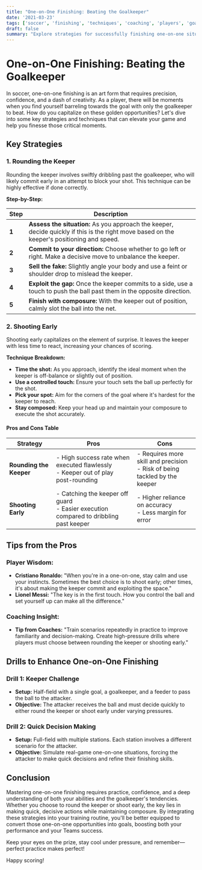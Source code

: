 ```yaml
---
title: "One-on-One Finishing: Beating the Goalkeeper"
date: '2021-03-23'
tags: ['soccer', 'finishing', 'techniques', 'coaching', 'players', 'goalkeeper', 'one-on-one', 'strategy', 'training']
draft: false
summary: "Explore strategies for successfully finishing one-on-one situations in soccer, including rounding the keeper and shooting early, blending player knowledge with coaching wisdom."
---
```


# One-on-One Finishing: Beating the Goalkeeper

In soccer, one-on-one finishing is an art form that requires precision, confidence, and a dash of creativity. As a player, there will be moments when you find yourself barreling towards the goal with only the goalkeeper to beat. How do you capitalize on these golden opportunities? Let's dive into some key strategies and techniques that can elevate your game and help you finesse those critical moments.

## Key Strategies

### 1. **Rounding the Keeper**

Rounding the keeper involves swiftly dribbling past the goalkeeper, who will likely commit early in an attempt to block your shot. This technique can be highly effective if done correctly.

**Step-by-Step:**

| Step | Description |
|------|-------------|
| **1** | **Assess the situation:** As you approach the keeper, decide quickly if this is the right move based on the keeper's positioning and speed. |
| **2** | **Commit to your direction:** Choose whether to go left or right. Make a decisive move to unbalance the keeper. |
| **3** | **Sell the fake:** Slightly angle your body and use a feint or shoulder drop to mislead the keeper. |
| **4** | **Exploit the gap:** Once the keeper commits to a side, use a touch to push the ball past them in the opposite direction. |
| **5** | **Finish with composure:** With the keeper out of position, calmly slot the ball into the net. |

### 2. **Shooting Early**

Shooting early capitalizes on the element of surprise. It leaves the keeper with less time to react, increasing your chances of scoring.

**Technique Breakdown:**

- **Time the shot:** As you approach, identify the ideal moment when the keeper is off-balance or slightly out of position.
- **Use a controlled touch:** Ensure your touch sets the ball up perfectly for the shot.
- **Pick your spot:** Aim for the corners of the goal where it's hardest for the keeper to reach.
- **Stay composed:** Keep your head up and maintain your composure to execute the shot accurately.

#### Pros and Cons Table

| Strategy            | Pros                                                                                      | Cons                                                                |
|---------------------|-------------------------------------------------------------------------------------------|---------------------------------------------------------------------|
| **Rounding the Keeper** | - High success rate when executed flawlessly <br>- Keeper out of play post-rounding           | - Requires more skill and precision <br>- Risk of being tackled by the keeper |
| **Shooting Early**      | - Catching the keeper off guard <br>- Easier execution compared to dribbling past keeper | - Higher reliance on accuracy <br>- Less margin for error                           |

## Tips from the Pros

### **Player Wisdom:**
- **Cristiano Ronaldo:** "When you're in a one-on-one, stay calm and use your instincts. Sometimes the best choice is to shoot early; other times, it's about making the keeper commit and exploiting the space."
- **Lionel Messi:** "The key is in the first touch. How you control the ball and set yourself up can make all the difference."

### **Coaching Insight:**
- **Tip from Coaches:** "Train scenarios repeatedly in practice to improve familiarity and decision-making. Create high-pressure drills where players must choose between rounding the keeper or shooting early."

## Drills to Enhance One-on-One Finishing

### Drill 1: **Keeper Challenge**
- **Setup:** Half-field with a single goal, a goalkeeper, and a feeder to pass the ball to the attacker.
- **Objective:** The attacker receives the ball and must decide quickly to either round the keeper or shoot early under varying pressures.

### Drill 2: **Quick Decision Making**
- **Setup:** Full-field with multiple stations. Each station involves a different scenario for the attacker.
- **Objective:** Simulate real-game one-on-one situations, forcing the attacker to make quick decisions and refine their finishing skills.

## Conclusion

Mastering one-on-one finishing requires practice, confidence, and a deep understanding of both your abilities and the goalkeeper's tendencies. Whether you choose to round the keeper or shoot early, the key lies in making quick, decisive actions while maintaining composure. By integrating these strategies into your training routine, you'll be better equipped to convert those one-on-one opportunities into goals, boosting both your performance and your Teams success.

Keep your eyes on the prize, stay cool under pressure, and remember—perfect practice makes perfect!

Happy scoring!
```